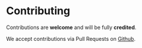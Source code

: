 # Contributing

Contributions are **welcome** and will be fully **credited**.

We accept contributions via Pull Requests on [Github](https://github.com/shweshi/editpad).
